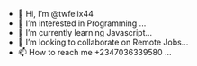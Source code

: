 - 👋 Hi, I’m @twfelix44
- 👀 I’m interested in Programming ...
- 🌱 I’m currently learning Javascript...
- 💞️ I’m looking to collaborate on Remote Jobs...
- 📫 How to reach me +2347036339580 ...

<!---
twfelix44/twfelix44 is a ✨ special ✨ repository because its `README.md` (this file) appears on your GitHub profile.
You can click the Preview link to take a look at your changes.
--->
